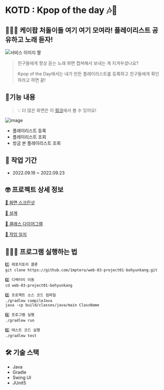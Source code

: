 # KOTD : Kpop of the day 🎶🎤

## 🙋🏻‍♀️ 케이팝 처돌이들 여기 여기 모여라! 플레이리스트 공유하고 노래 듣자!

![서비스 이미지 짤](https://user-images.githubusercontent.com/65386533/191885725-e947e798-e227-428a-afbe-062a2f1135c4.jpg)

> 친구들에게 항상 듣는 노래 화면 캡쳐해서 보내는 게 지겨우셨나요?
> 
> Kpop of the Day에서는 내가 만든 플레이리스트를 등록하고 친구들에게 확인하라고 하면 끝!

## 📝기능 내용
> 💡 더 많은 화면은 이 [링크](https://github.com/1mptera/web-03-project01-bohyunkang/wiki/%ED%94%84%EB%A1%9C%EC%A0%9D%ED%8A%B8-%ED%99%94%EB%A9%B4)에서 볼 수 있어요!

![image](https://user-images.githubusercontent.com/65386533/191888215-23fa086f-cc40-4a71-8719-5353c816a506.png)

- 플레이리스트 등록
- 플레이리스트 조회
- 방금 본 플레이리스트 조회

## 📆 작업 기간
- 2022.09.19 ~ 2022.09.23

## 🤓 프로젝트 상세 정보
[🔗 화면 스크린샷](https://github.com/1mptera/web-03-project01-bohyunkang/wiki/%ED%94%84%EB%A1%9C%EC%A0%9D%ED%8A%B8-%ED%99%94%EB%A9%B4) 

[🔗 설계](https://github.com/1mptera/web-03-project01-bohyunkang/issues/1)

[🔗 클래스 다이어그램](https://github.com/1mptera/web-03-project01-bohyunkang/issues/2)

[🔗 작업 일지](https://github.com/1mptera/web-03-project01-bohyunkang/issues?q=is%3Aopen+is%3Aissue+label%3A%22daily+work+record%22)

## 👩🏻‍💻 프로그램 실행하는 법
```
1️⃣ 레포지토리 클론
git clone https://github.com/1mptera/web-03-project01-bohyunkang.git

2️⃣ 디렉터리 이동
cd web-03-project01-bohyunkang

3️⃣ 프로젝트 소스 코드 컴파일
./gradlew compileJava
java -cp build/classes/java/main ClassName

4️⃣ 프로그램 실행
./gradlew run

5️⃣ 테스트 코드 실행
./gradlew test
```

## 🛠 기술 스택
- Java
- Gradle
- Swing UI
- JUnit5
